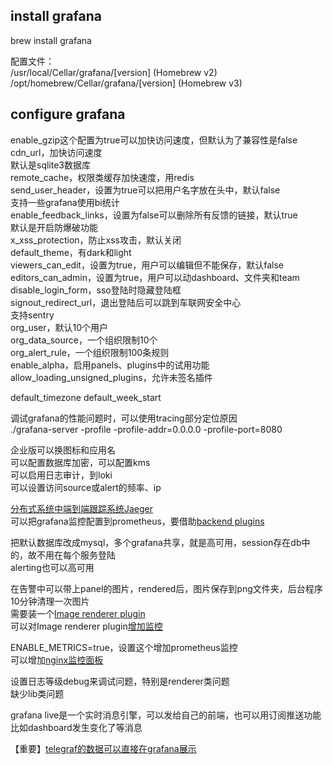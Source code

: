 ## install grafana

brew install grafana  

配置文件：  
/usr/local/Cellar/grafana/[version] (Homebrew v2)
/opt/homebrew/Cellar/grafana/[version] (Homebrew v3)  

## configure grafana

enable_gzip这个配置为true可以加快访问速度，但默认为了兼容性是false  
cdn_url，加快访问速度  
默认是sqlite3数据库  
remote_cache，权限类缓存加快速度，用redis  
send_user_header，设置为true可以把用户名字放在头中，默认false  
支持一些grafana使用bi统计  
enable_feedback_links，设置为false可以删除所有反馈的链接，默认true  
默认是开启防爆破功能  
x_xss_protection，防止xss攻击，默认关闭  
default_theme，有dark和light  
viewers_can_edit，设置为true，用户可以编辑但不能保存，默认false  
editors_can_admin，设置为true，用户可以动dashboard、文件夹和team  
disable_login_form，sso登陆时隐藏登陆框  
signout_redirect_url，退出登陆后可以跳到车联网安全中心  
支持sentry  
org_user，默认10个用户  
org_data_source，一个组织限制10个  
org_alert_rule，一个组织限制100条规则  
enable_alpha，启用panels、plugins中的试用功能  
allow_loading_unsigned_plugins，允许未签名插件  

default_timezone 
default_week_start  

调试grafana的性能问题时，可以使用tracing部分定位原因  
./grafana-server -profile -profile-addr=0.0.0.0 -profile-port=8080  

企业版可以换图标和应用名  
可以配置数据库加密，可以配置kms    
可以启用日志审计，到loki  
可以设置访问source或alert的频率、ip  

[分布式系统中端到端跟踪系统Jaeger](https://www.jaegertracing.io/)  
可以把grafana监控配置到prometheus，要借助[backend plugins](https://grafana.com/docs/grafana/latest/developers/plugins/backend/)  

把默认数据库改成mysql，多个grafana共享，就是高可用，session存在db中的，故不用在每个服务登陆    
alerting也可以高可用  

在告警中可以带上panel的图片，rendered后，图片保存到png文件夹，后台程序10分钟清理一次图片  
需要装一个[Image renderer plugin](https://grafana.com/grafana/plugins/grafana-image-renderer/#installation)  
可以对Image renderer plugin[增加监控](https://grafana.com/docs/grafana/latest/setup-grafana/image-rendering/monitoring/)  

ENABLE_METRICS=true，设置这个增加prometheus监控  
可以增加[nginx监控面板](https://github.com/gilbN/lsio-docker-mods/tree/master/letsencrypt/geoip2-nginx-stats)

设置日志等级debug来调试问题，特别是renderer类问题  
缺少lib类问题  

grafana live是一个实时消息引擎，可以发给自己的前端，也可以用订阅推送功能
比如dashboard发生变化了等消息  

【重要】[telegraf的数据可以直接在grafana展示](https://grafana.com/tutorials/stream-metrics-from-telegraf-to-grafana/)